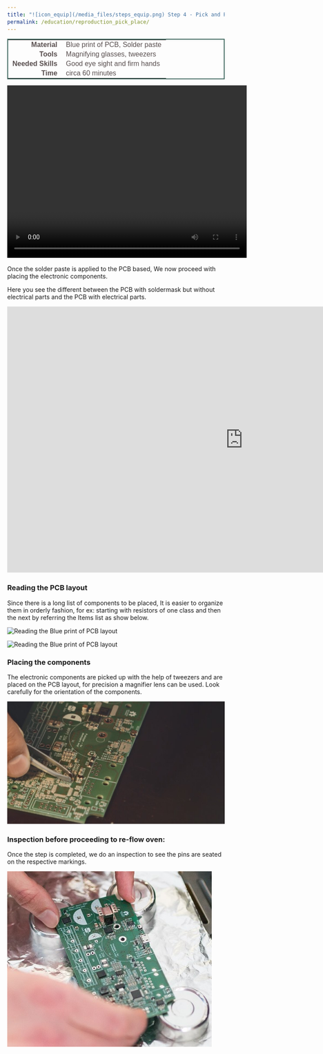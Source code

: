 ```yaml
---
title: "![icon_equip](/media_files/steps_equip.png) Step 4 - Pick and Place"
permalink: /education/reproduction_pick_place/
---
```


<style type="text/css">
.tg  {border-collapse:collapse;border-spacing:5;border-color:#416960;border-width:2px; border-style:solid;}
.tg td{font-family:Arial, sans-serif;font-size:16px;padding:2px 10px;border-style:solid;border-width:0px;overflow:hidden;word-break:normal;border-color:#bbb;color:#594F4F;}
.tg .tg-rmb8{font-weight:bold;vertical-align:top; text-align:right;}
.tg .tg-rmb9{vertical-align:top}
.tg .tg-yw4l{font-weight:bold;vertical-align:top; text-align:right;}
.tg .tg-yw42{vertical-align:top}
</style>

<table class="tg">
  <tr>
    <td class="tg-yw4l">Material</td>
    <td class="tg-yw42">Blue print of PCB, Solder paste</td>
  </tr>
  <tr>
    <td class="tg-rmb8">Tools</td>
    <td class="tg-rmb9">Magnifying glasses, tweezers</td>
  </tr>
  <tr>
    <td class="tg-yw4l">Needed Skills<br></td>
    <td class="tg-yw42">Good eye sight and firm hands</td>
  </tr>
  <tr>
    <td class="tg-rmb8">Time</td>
    <td class="tg-rmb9">circa 60 minutes</td>
  </tr>
</table>

<video width="555" height="400" align="center" controls>
  <source src="/media_files/videos/Equip_Electr_Parts.mp4" type="video/mp4">
    Your browser does not support the video tag.
</video>

Once the solder paste is applied to the PCB based, We now proceed with placing the electronic components.

Here you see the different between the PCB with soldermask but without electrical parts and the PCB with electrical parts.

<iframe src="https://h5p.org/h5p/embed/191468" width="1091" height="617" frameborder="0" allowfullscreen="allowfullscreen"></iframe><script src="https://h5p.org/sites/all/modules/h5p/library/js/h5p-resizer.js" charset="UTF-8"></script>

### Reading the PCB layout
Since there is a long list of components to be placed, It is easier to organize them in orderly fashion, for ex: starting with resistors of one class and then the next by referring the Items list as show below.

![Reading the Blue print of PCB layout](/media_files/step_bom.jpg)

![Reading the Blue print of PCB layout](/media_files/step_equip.jpg.jpg)


### Placing the components
The electronic components are picked up with the help of tweezers and are placed on the PCB layout, for precision a magnifier lens can be used. Look carefully for the orientation of the components.

![Tweezers at work](/media_files/pick_place_placing_components.jpg)


### Inspection before proceeding to re-flow oven:
Once the step is completed, we do an inspection to see the pins are seated on the respective markings.

![Reading the Blue print of PCB layout](/media_files/pick_place_inspection_before_reflow_oven.jpg)
